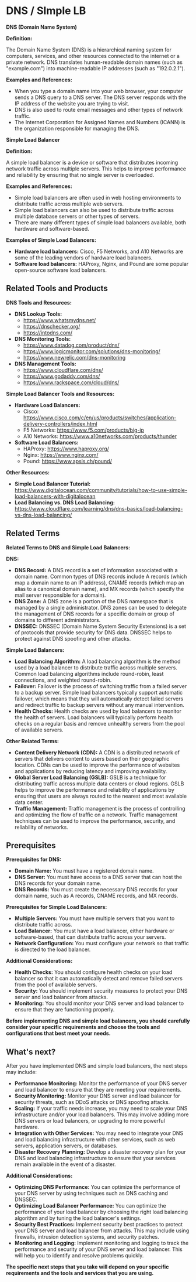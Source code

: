 # DNS / SImple LB

**DNS (Domain Name System)**

**Definition:**

The Domain Name System (DNS) is a hierarchical naming system for computers, services, and other resources connected to the internet or a private network. DNS translates human-readable domain names (such as "example.com") into machine-readable IP addresses (such as "192.0.2.1").

**Examples and References:**

* When you type a domain name into your web browser, your computer sends a DNS query to a DNS server. The DNS server responds with the IP address of the website you are trying to visit.
* DNS is also used to route email messages and other types of network traffic.
* The Internet Corporation for Assigned Names and Numbers (ICANN) is the organization responsible for managing the DNS.

**Simple Load Balancer**

**Definition:**

A simple load balancer is a device or software that distributes incoming network traffic across multiple servers. This helps to improve performance and reliability by ensuring that no single server is overloaded.

**Examples and References:**

* Simple load balancers are often used in web hosting environments to distribute traffic across multiple web servers.
* Simple load balancers can also be used to distribute traffic across multiple database servers or other types of servers.
* There are many different types of simple load balancers available, both hardware and software-based.

**Examples of Simple Load Balancers:**

* **Hardware load balancers:** Cisco, F5 Networks, and A10 Networks are some of the leading vendors of hardware load balancers.
* **Software load balancers:** HAProxy, Nginx, and Pound are some popular open-source software load balancers.

## Related Tools and Products

**DNS Tools and Resources:**

* **DNS Lookup Tools:**
    * https://www.whatsmydns.net/
    * https://dnschecker.org/
    * https://intodns.com/
* **DNS Monitoring Tools:**
    * https://www.datadog.com/product/dns/
    * https://www.logicmonitor.com/solutions/dns-monitoring/
    * https://www.newrelic.com/dns-monitoring
* **DNS Management Tools:**
    * https://www.cloudflare.com/dns/
    * https://www.godaddy.com/dns/
    * https://www.rackspace.com/cloud/dns/

**Simple Load Balancer Tools and Resources:**

* **Hardware Load Balancers:**
    * Cisco: https://www.cisco.com/c/en/us/products/switches/application-delivery-controllers/index.html
    * F5 Networks: https://www.f5.com/products/big-ip
    * A10 Networks: https://www.a10networks.com/products/thunder
* **Software Load Balancers:**
    * HAProxy: https://www.haproxy.org/
    * Nginx: https://www.nginx.com/
    * Pound: https://www.apsis.ch/pound/

**Other Resources:**

* **Simple Load Balancer Tutorial:** https://www.digitalocean.com/community/tutorials/how-to-use-simple-load-balancers-with-digitalocean
* **Load Balancing vs. DNS Load Balancing:** https://www.cloudflare.com/learning/dns/dns-basics/load-balancing-vs-dns-load-balancing/

## Related Terms

**Related Terms to DNS and Simple Load Balancers:**

**DNS:**

* **DNS Record:** A DNS record is a set of information associated with a domain name. Common types of DNS records include A records (which map a domain name to an IP address), CNAME records (which map an alias to a canonical domain name), and MX records (which specify the mail server responsible for a domain).
* **DNS Zone:** A DNS zone is a portion of the DNS namespace that is managed by a single administrator. DNS zones can be used to delegate the management of DNS records for a specific domain or group of domains to different administrators.
* **DNSSEC:** DNSSEC (Domain Name System Security Extensions) is a set of protocols that provide security for DNS data. DNSSEC helps to protect against DNS spoofing and other attacks.

**Simple Load Balancers:**

* **Load Balancing Algorithm:** A load balancing algorithm is the method used by a load balancer to distribute traffic across multiple servers. Common load balancing algorithms include round-robin, least connections, and weighted round-robin.
* **Failover:** Failover is the process of switching traffic from a failed server to a backup server. Simple load balancers typically support automatic failover, which means that they will automatically detect failed servers and redirect traffic to backup servers without any manual intervention.
* **Health Checks:** Health checks are used by load balancers to monitor the health of servers. Load balancers will typically perform health checks on a regular basis and remove unhealthy servers from the pool of available servers.

**Other Related Terms:**

* **Content Delivery Network (CDN):** A CDN is a distributed network of servers that delivers content to users based on their geographic location. CDNs can be used to improve the performance of websites and applications by reducing latency and improving availability.
* **Global Server Load Balancing (GSLB):** GSLB is a technique for distributing traffic across multiple data centers or cloud regions. GSLB helps to improve the performance and reliability of applications by ensuring that users are always routed to the nearest and most available data center.
* **Traffic Management:** Traffic management is the process of controlling and optimizing the flow of traffic on a network. Traffic management techniques can be used to improve the performance, security, and reliability of networks.

## Prerequisites

**Prerequisites for DNS:**

* **Domain Name:** You must have a registered domain name.
* **DNS Server:** You must have access to a DNS server that can host the DNS records for your domain name.
* **DNS Records:** You must create the necessary DNS records for your domain name, such as A records, CNAME records, and MX records.

**Prerequisites for Simple Load Balancers:**

* **Multiple Servers:** You must have multiple servers that you want to distribute traffic across.
* **Load Balancer:** You must have a load balancer, either hardware or software-based, that can distribute traffic across your servers.
* **Network Configuration:** You must configure your network so that traffic is directed to the load balancer.

**Additional Considerations:**

* **Health Checks:** You should configure health checks on your load balancer so that it can automatically detect and remove failed servers from the pool of available servers.
* **Security:** You should implement security measures to protect your DNS server and load balancer from attacks.
* **Monitoring:** You should monitor your DNS server and load balancer to ensure that they are functioning properly.

**Before implementing DNS and simple load balancers, you should carefully consider your specific requirements and choose the tools and configurations that best meet your needs.**

## What's next?

After you have implemented DNS and simple load balancers, the next steps may include:

* **Performance Monitoring:** Monitor the performance of your DNS server and load balancer to ensure that they are meeting your requirements.
* **Security Monitoring:** Monitor your DNS server and load balancer for security threats, such as DDoS attacks or DNS spoofing attacks.
* **Scaling:** If your traffic needs increase, you may need to scale your DNS infrastructure and/or your load balancers. This may involve adding more DNS servers or load balancers, or upgrading to more powerful hardware.
* **Integration with Other Services:** You may need to integrate your DNS and load balancing infrastructure with other services, such as web servers, application servers, or databases.
* **Disaster Recovery Planning:** Develop a disaster recovery plan for your DNS and load balancing infrastructure to ensure that your services remain available in the event of a disaster.

**Additional Considerations:**

* **Optimizing DNS Performance:** You can optimize the performance of your DNS server by using techniques such as DNS caching and DNSSEC.
* **Optimizing Load Balancer Performance:** You can optimize the performance of your load balancer by choosing the right load balancing algorithm and by tuning the load balancer's settings.
* **Security Best Practices:** Implement security best practices to protect your DNS server and load balancer from attacks. This may include using firewalls, intrusion detection systems, and security patches.
* **Monitoring and Logging:** Implement monitoring and logging to track the performance and security of your DNS server and load balancer. This will help you to identify and resolve problems quickly.

**The specific next steps that you take will depend on your specific requirements and the tools and services that you are using.**
